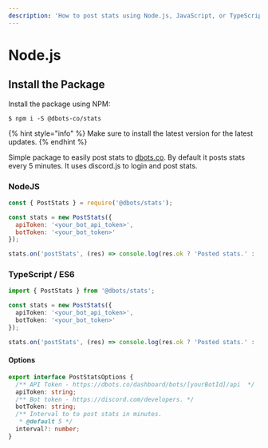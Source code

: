 ```yaml
---
description: 'How to post stats using Node.js, JavaScript, or TypeScript.'
---
```


# Node.js

## Install the Package

Install the package using NPM:

```
$ npm i -S @dbots-co/stats
```

{% hint style="info" %}
 Make sure to install the latest version for the latest updates.
{% endhint %}

Simple package to easily post stats to [dbots.co](https://dbots.co). By default it posts stats every 5 minutes. It uses discord.js to login and post stats.

### NodeJS

```javascript
const { PostStats } = require('@dbots/stats');

const stats = new PostStats({
  apiToken: '<your_bot_api_token>',
  botToken: '<your_bot_token>'
});

stats.on('postStats', (res) => console.log(res.ok ? 'Posted stats.' : 'Failed to post stats.'));
```

### TypeScript / ES6

```typescript
import { PostStats } from '@dbots/stats';

const stats = new PostStats({
  apiToken: '<your_bot_api_token>',
  botToken: '<your_bot_token>'
});

stats.on('postStats', (res) => console.log(res.ok ? 'Posted stats.' : 'Failed to post stats.'));
```

#### Options

```typescript
export interface PostStatsOptions {
  /** API Token - https://dbots.co/dashboard/bots/[yourBotId]/api  */
  apiToken: string;
  /** Bot token - https://discord.com/developers. */
  botToken: string;
  /** Interval to to post stats in minutes.
   * @default 5 */
  interval?: number;
}
```

